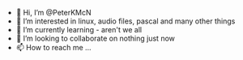 - 👋 Hi, I’m @PeterKMcN
- 👀 I’m interested in linux, audio files, pascal and many other things
- 🌱 I’m currently learning - aren't we all
- 💞️ I’m looking to collaborate on nothing just now
- 📫 How to reach me ...

<!---
PeterKMcN/PeterKMcN is a ✨ special ✨ repository because its `README.md` (this file) appears on your GitHub profile.
You can click the Preview link to take a look at your changes.
--->
